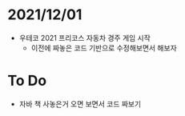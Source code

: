 # 2021/12/01

- 우테코 2021 프리코스 자동차 경주 게임 시작
  - 이전에 짜놓은 코드 기반으로 수정해보면서 해보자



# To Do

- 자바 책 사놓은거 오면 보면서 코드 짜보기

